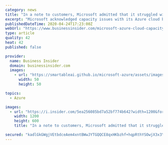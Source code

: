 ```yaml
---
category: news
title: "In a note to customers, Microsoft admitted that it struggled with cloud issues during the coronavirus crisis and vowed to fix them"
excerpt: "Microsoft acknowledged capacity issues with its Azure cloud business and said it's taking steps to make sure it can meet surges in demand."
publishedDateTime: 2020-04-24T17:23:00Z
webUrl: "https://www.businessinsider.com/microsoft-azure-cloud-capacity-issues-coronavirus-crisis-2020-4"
type: article
quality: 42
heat: 42
published: false

provider:
  name: Business Insider
  domain: businessinsider.com
  images:
    - url: "https://smartableai.github.io/microsoft-azure/assets/images/organizations/businessinsider.com-50x50.jpg"
      width: 50
      height: 50

topics:
  - Azure

images:
  - url: "https://i.insider.com/5ea256085bd7a52bf774b642?width=1200&format=jpeg"
    width: 1200
    height: 600
    title: "In a note to customers, Microsoft admitted that it struggled with cloud issues during the coronavirus crisis and vowed to fix them"

secured: "kadlGkGWgjVEtbdceAem4xntBWwJYTGQQCE8qxHKbzhf+hqpRthYSOwjX3x3Y0OGR8UQUg3QVVJHH2TWbj8wG6L4jB8hlu5kOEcl5gW9Zz+692iUpyoJvOhxMEO0O3YOanKEJdrmS9oIcaAZG97qWDtLzof15GfsllTHRE2GJthxCeglxR1+t1zqVjkwTPK1HPv2/2NIDHBAaqL3tYBUB3pm6OF/BGUGTGqAwE/UI3NkCi3Xq2pnIB3oqbm64PhlV9pfyoHUZQ04ASsR2DxS3Y9tZjmiPLRXuQ8yfn/GMj7j7y7I1jNVKRU7q/kieV/6Tw5+q3W2cZLOCYFCRlFVy9B2RPHztsQF9pULa2NuG+ZGLYX7NxMhriEKVsL9JrfrrFeXA6iBUS30fyWPe3sRgiLWtP0kYDufYGZKb/Fr3ZnZH0onLaJbtc8u1NHhLBF3Lb8tbA+RcNt4yH/m6E5YhL0yf8ekSri0T/o3Nk+bKlY=;x7i4ZRcK0q3+KyPqTbak3w=="
---
```


